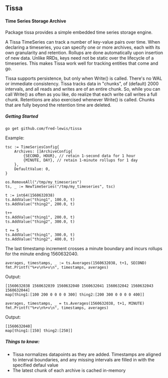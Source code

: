## Tissa
#### Time Series Storage Archive

Package tissa provides a simple embedded time series storage engine.

A Tissa TimeSeries can track a number of key-value pairs over time.
When declaring a timeseries, you can specify one or more archives,
each with its own granularity and retention.  Rollups are done
automatically upon insertion of new data.  Unlike RRDs, keys
need not be static over the lifecycle of a timeseries.  This
makes Tissa work well for tracking entities that come and go.

Tissa supports persistence, but only when Write() is called.  There's no
WAL or immediate consistency. Tissa tracks data in "chunks", of (default)
2000 intervals, and all reads and writes are of an entire chunk.  So,
while you can call Write() as often as you like, do realize that each
write call writes a full chunk. Retentions are also exercised whenever
Write() is called.  Chunks that are fully beyond the retention time are
deleted.

##### Getting Started

```
go get github.com/fred-lewis/tissa
```

Example:
```
tsc := TimeSeriesConfig{
	Archives: []ArchiveConfig{
		{SECOND, HOUR}, // retain 1-second data for 1 hour
		{MINUTE, DAY}, // retain 1-minute rollups for 1 day
	},
	DefaultValue: 0,
}

os.RemoveAll("/tmp/my_timeseries")
ts, _ := NewTimeSeries("/tmp/my_timeseries", tsc)

t := int64(1560632038)
ts.AddValue("thing1", 100.0, t)
ts.AddValue("thing2", 200.0, t)

t++
ts.AddValue("thing1", 200.0, t)
ts.AddValue("thing2", 300.0, t)

t += 5
ts.AddValue("thing1", 300.0, t)
ts.AddValue("thing2", 400.0, t)
```


The last timestamp increment crosses a minute boundary and incurs rollups
for the minute ending 1560632040.

```
averages, timestamps, _ := ts.Averages(1560632038, t+1, SECOND)
fmt.Printf("%+v\n%+v\n", timestamps, averages)
```
Output:
```
[1560632038 1560632039 1560632040 1560632041 1560632042 1560632043 1560632044]
map[thing1:[100 200 0 0 0 0 300] thing2:[200 300 0 0 0 0 400]]
```

```
averages, timestamps, _ = ts.Averages(1560632038, t+1, MINUTE)
fmt.Printf("%+v\n%+v\n", timestamps, averages)
```
Output:
```
[1560632040]
map[thing1:[150] thing2:[250]]
```

##### Things to know:

- Tissa normalizes datapoints as they are added.  Timestamps are aligned to
interval boundaries, and any missing intervals are filled in with the
specified defaul value
- The latest chunk of each archive is cached in-memory